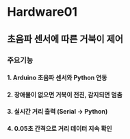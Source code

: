 # Hardware01


## 초음파 센서에 따른 거북이 제어
### 주요기능
#### 1. Arduino 초음파 센서와 Python 연동

#### 2. 장애물이 없으면 거북이 전진, 감지되면 멈춤

#### 3. 실시간 거리 출력 (Serial → Python)

#### 4. 0.05초 간격으로 거리 데이터 지속 확인
